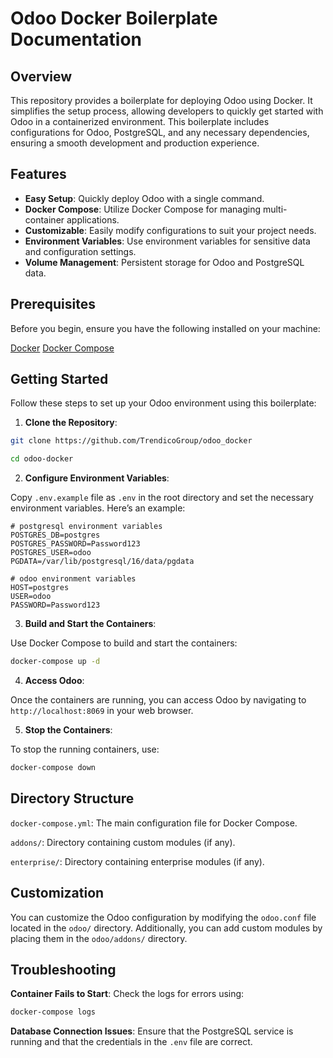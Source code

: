 # Odoo Docker Boilerplate Documentation

## Overview

This repository provides a boilerplate for deploying Odoo using Docker. It simplifies the setup process, allowing developers to quickly get started with Odoo in a containerized environment. This boilerplate includes configurations for Odoo, PostgreSQL, and any necessary dependencies, ensuring a smooth development and production experience.

## Features

- **Easy Setup**: Quickly deploy Odoo with a single command.
- **Docker Compose**: Utilize Docker Compose for managing multi-container applications.
- **Customizable**: Easily modify configurations to suit your project needs.
- **Environment Variables**: Use environment variables for sensitive data and configuration settings.
- **Volume Management**: Persistent storage for Odoo and PostgreSQL data.
## Prerequisites

Before you begin, ensure you have the following installed on your machine:

[Docker](https://www.docker.com/get-started)
[Docker Compose](https://docs.docker.com/compose/install/)
## Getting Started

Follow these steps to set up your Odoo environment using this boilerplate:

1. **Clone the Repository**:

```bash
git clone https://github.com/TrendicoGroup/odoo_docker

cd odoo-docker
```

2. **Configure Environment Variables**:

Copy `.env.example` file as `.env` in the root directory and set the necessary environment variables. Here’s an example:

```env
# postgresql environment variables
POSTGRES_DB=postgres
POSTGRES_PASSWORD=Password123
POSTGRES_USER=odoo
PGDATA=/var/lib/postgresql/16/data/pgdata

# odoo environment variables
HOST=postgres
USER=odoo
PASSWORD=Password123
```

3. **Build and Start the Containers**:

Use Docker Compose to build and start the containers:

```bash
docker-compose up -d
```

4. **Access Odoo**:

Once the containers are running, you can access Odoo by navigating to `http://localhost:8069` in your web browser.

5. **Stop the Containers**:

To stop the running containers, use:

```bash
docker-compose down
```

## Directory Structure

`docker-compose.yml`: The main configuration file for Docker Compose.

`addons/`: Directory containing custom modules (if any).

`enterprise/`: Directory containing enterprise modules (if any).

## Customization

You can customize the Odoo configuration by modifying the `odoo.conf` file located in the `odoo/` directory. Additionally, you can add custom modules by placing them in the `odoo/addons/` directory.

## Troubleshooting

**Container Fails to Start**: Check the logs for errors using:
```bash
docker-compose logs
```

**Database Connection Issues**: Ensure that the PostgreSQL service is running and that the credentials in the `.env` file are correct.